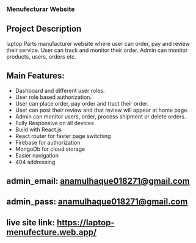 ### Menufecturar Website
## Project Description
laptop Parts manufacturer website where user can order, pay and review their service. User can track and monitor their order. Admin can monitor products, users, orders etc.

## Main Features:
- Dashboard and different user roles.
- User role based authorization.
- User can place order, pay order and tract their order.
- User can post their review and that review will appear at home page.
- Admin can monitor users, order, process shipment or delete orders.
- Fully Responsive on all devices
- Build with React.js
- React router for faster page switching
- Firebase for authorization
- MongoDb for cloud storage
- Easier navigation
- 404 addressing
## admin_email: anamulhaque018271@gmail.com
## admin_pass: anamulhaque018271@gmail.com
## live site link: https://laptop-menufecture.web.app/
